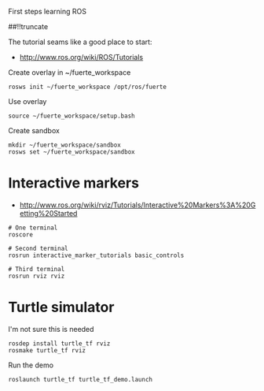 First steps learning ROS 

[meta:author]: <> (Jonas Colmsjo)
[meta:title]: <> (First steps learning ROS )
[meta:date]: <> (2013-01-01)
[meta:nested:key]: <> (Metadata value)

##!!truncate

The tutorial seams like a good place to start:

 * http://www.ros.org/wiki/ROS/Tutorials


Create overlay in ~/fuerte_workspace

```
rosws init ~/fuerte_workspace /opt/ros/fuerte
```


Use overlay

```
source ~/fuerte_workspace/setup.bash
```

Create sandbox

```
mkdir ~/fuerte_workspace/sandbox
rosws set ~/fuerte_workspace/sandbox
```


# Interactive markers


 * http://www.ros.org/wiki/rviz/Tutorials/Interactive%20Markers%3A%20Getting%20Started


```
# One terminal
roscore

# Second terminal
rosrun interactive_marker_tutorials basic_controls

# Third terminal
rosrun rviz rviz
```

# Turtle simulator

I'm not sure this is needed

```
rosdep install turtle_tf rviz
rosmake turtle_tf rviz
```

Run the demo

```
roslaunch turtle_tf turtle_tf_demo.launch
```
